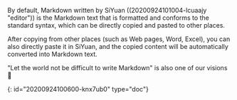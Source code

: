By default, Markdown written by SiYuan ((20200924101004-lcuaajy "editor")) is the Markdown text that is formatted and conforms to the standard syntax, which can be directly copied and pasted to other places.

After copying from other places (such as Web pages, Word, Excel), you can also directly paste it in SiYuan, and the copied content will be automatically converted into Markdown text.

"Let the world not be difficult to write Markdown" is also one of our visions 🤣


{: id="20200924100600-knx7ub0" type="doc"}
